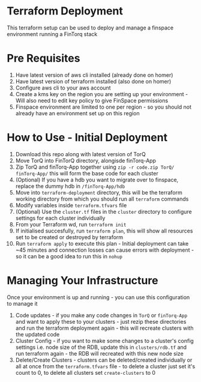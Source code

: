 # Terraform Deployment

This terraform setup can be used to deploy and manage a finspace environment running a FinTorq stack

# Pre Requisites

1. Have latest version of  aws cli installed (already done on homer)
2. Have latest version of terraform installed (also done on homer)
3. Configure aws cli to your aws account 
4. Create a kms key on the region you are setting up your environment - Will also need to edit key policy to give FinSpace permissions
5. Finspace environment are limited to one per region - so you should not already have an environment set up on this region

# How to Use - Initial Deployment

1. Download this repo along with latest version of TorQ
2. Move TorQ into FinTorQ directory, alongisde finTorq-App
3. Zip TorQ and finTorq-App together using `zip -r code.zip TorQ/ finTorq-App/` this will form the base code for each cluster
4. (Optional) If you have a hdb you want to migrate over to finspace, replace the dummy hdb in `/finTorq-App/hdb`
4. Move into `terraform-deployment` directory, this will be the terraform working directory from which you should run all `terraform` commands
5. Modify variables inside `terraform.tfvars` file
6. (Optional) Use the `cluster.tf` files in the `cluster` directory to configure settings for each cluster individually
7. From your Terraform wd, run `terraform init`
8. If initialised succesfully, run `terraform plan`, this will show all resources set to be created or destroyed by terraform
9. Run `terraform apply` to execute this plan - Initial deployment can take ~45 minutes and connection losses can cause errors with deployment - so it can be a good idea to run this in `nohup`

# Managing Your Infrastructure

Once your environment is up and running - you can use this configuration to manage it 

1. Code updates - if you make any code changes in `TorQ` or `finTorq-App` and want to apply these to your clusters - just rezip these directories and run the terraform deployment again - this will recreate clusters with the updated code
2. Cluster Config - if you want to make some changes to a cluster's config settings i.e. node size of the RDB, update this in `clusters/rdb.tf` and run terraform again - the RDB will recreated with this new node size
3. Delete/Create Clusters - clusters can be deleted/created individually or all at once from the `terraform.tfvars` file - to delete a cluster just set it's count to 0, to delete all clusters set `create-clusters` to 0  
